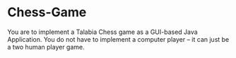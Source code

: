 # Chess-Game
You are to implement a Talabia Chess game as a GUI-based Java Application. You do not have to implement a computer player – it can just be a two human player game.
